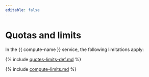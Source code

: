 ```yaml
---
editable: false
---
```

# Quotas and limits

In the {{ compute-name }} service, the following limitations apply:

{% include [quotes-limits-def.md](../../_includes/quotes-limits-def.md) %}

{% include [compute-limits.md](../../_includes/compute-limits.md) %}